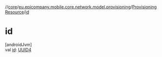//[core](../../../index.md)/[eu.epicompany.mobile.core.network.model.provisioning](../index.md)/[ProvisioningResource](index.md)/[id](id.md)

# id

[androidJvm]\
val [id](id.md): [UUID4](../../eu.epicompany.mobile.core.datatypes/index.md#545543244%2FClasslikes%2F-1060529556)
